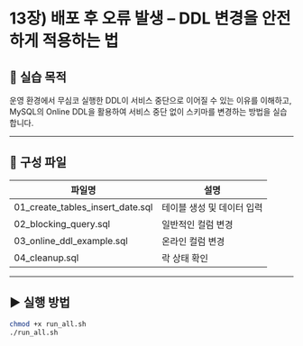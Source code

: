 # 13장) 배포 후 오류 발생 – DDL 변경을 안전하게 적용하는 법


## 📌 실습 목적
운영 환경에서 무심코 실행한 DDL이 서비스 중단으로 이어질 수 있는 이유를 이해하고,  
MySQL의 Online DDL을 활용하여 서비스 중단 없이 스키마를 변경하는 방법을 실습합니다.


---


## 📂 구성 파일
| 파일명 | 설명 |
|--------|------|
| 01_create_tables_insert_date.sql | 테이블 생성 및 데이터 입력 |
| 02_blocking_query.sql | 일반적인 컬럼 변경 |
| 03_online_ddl_example.sql | 온라인 컬럼 변경 |
| 04_cleanup.sql | 락 상태 확인 |


---


## ▶ 실행 방법
```bash
chmod +x run_all.sh
./run_all.sh
